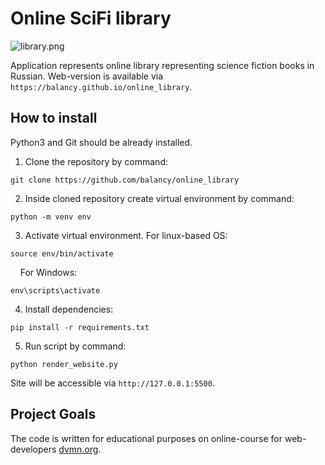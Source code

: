# Online SciFi library

![library.png](https://i.ibb.co/2ZYD5Gf/library.png)

Application represents online library representing science fiction books in Russian. 
Web-version is available via `https://balancy.github.io/online_library`. 

## How to install
Python3 and Git should be already installed. 

1. Clone the repository by command:
```console
git clone https://github.com/balancy/online_library
```
2. Inside cloned repository create virtual environment by command:
```console
python -m venv env
```
3. Activate virtual environment. For linux-based OS:
```console
source env/bin/activate
```
&nbsp;&nbsp;&nbsp;&nbsp;For Windows:
```console
env\scripts\activate
```
4. Install dependencies:
```
pip install -r requirements.txt
```
5. Run script by command:
```console
python render_website.py
```
Site will be accessible via `http://127.0.0.1:5500`.

## Project Goals
The code is written for educational purposes on online-course for web-developers [dvmn.org](https://dvmn.org/).
